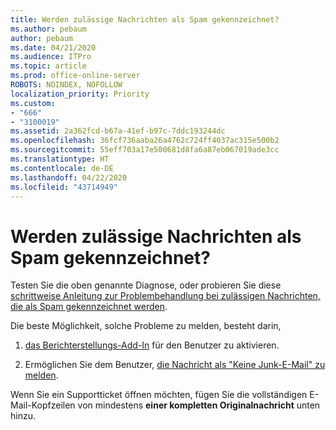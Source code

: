 ```yaml
---
title: Werden zulässige Nachrichten als Spam gekennzeichnet?
ms.author: pebaum
author: pebaum
ms.date: 04/21/2020
ms.audience: ITPro
ms.topic: article
ms.prod: office-online-server
ROBOTS: NOINDEX, NOFOLLOW
localization_priority: Priority
ms.custom:
- "666"
- "3100019"
ms.assetid: 2a362fcd-b67a-41ef-b97c-7ddc193244dc
ms.openlocfilehash: 36fcf736aaba26a4762c724ff4037ac315e500b2
ms.sourcegitcommit: 55eff703a17e500681d8fa6a87eb067019ade3cc
ms.translationtype: HT
ms.contentlocale: de-DE
ms.lasthandoff: 04/22/2020
ms.locfileid: "43714949"
---
```

# <a name="do-you-have-legitimate-messages-being-marked-as-spam"></a>Werden zulässige Nachrichten als Spam gekennzeichnet?

Testen Sie die oben genannte Diagnose, oder probieren Sie diese [schrittweise Anleitung zur Problembehandlung bei zulässigen Nachrichten, die als Spam gekennzeichnet werden](https://docs.microsoft.com/office365/securitycompliance/prevent-email-from-being-marked-as-spam-0).
  
Die beste Möglichkeit, solche Probleme zu melden, besteht darin,
  
1. [das Berichterstellungs-Add-In](https://docs.microsoft.com/office365/securitycompliance/enable-the-report-message-add-in) für den Benutzer zu aktivieren.

2. Ermöglichen Sie dem Benutzer, [die Nachricht als "Keine Junk-E-Mail" zu melden](https://support.office.com/article/use-the-report-message-add-in-b5caa9f1-cdf3-4443-af8c-ff724ea719d2).

Wenn Sie ein Supportticket öffnen möchten, fügen Sie die vollständigen E-Mail-Kopfzeilen von mindestens **einer kompletten Originalnachricht** unten hinzu.
  